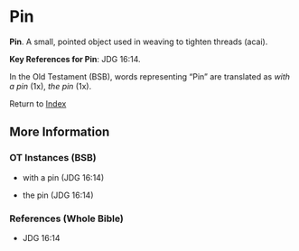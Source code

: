 # Pin
**Pin**. 
A small, pointed object used in weaving to tighten threads (acai). 


**Key References for Pin**: 
JDG 16:14. 


In the Old Testament (BSB), words representing “Pin” are translated as 
*with a pin* (1x), *the pin* (1x). 




Return to [Index](00-Index.md)

## More Information

### OT Instances (BSB)

* with a pin (JDG 16:14)

* the pin (JDG 16:14)



### References (Whole Bible)

* JDG 16:14



